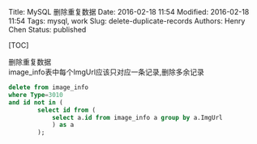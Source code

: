 Title: MySQL 删除重复数据
Date: 2016-02-18 11:54
Modified: 2016-02-18 11:54
Tags: mysql, work
Slug: delete-duplicate-records
Authors: Henry Chen
Status: published

[TOC]

删除重复数据  
image_info表中每个ImgUrl应该只对应一条记录,删除多余记录

``` sql
delete from image_info 
where Type=3010 
and id not in (
        select id from (
            select a.id from image_info a group by a.ImgUrl
            ) as a
        );
```

